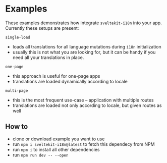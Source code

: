 # Examples

These examples demonstrates how integrate `sveltekit-i18n` into your app. Currently these setups are present:

`single-load`
- loads all translations for all language mutations during `i18n` initialization
- usually this is not what you are looking for, but it can be handy if you need all your translations in place.

`one-page`
- this approach is useful for one-page apps
- translations are loaded dynamically according to locale

`multi-page`
- this is the most frequent use-case – application with multiple routes
- translations are loaded not only according to locale, but given routes as well


## How to

- clone or download example you want to use
- run `npm i sveltekit-i18n@latest` to fetch this dependecy from NPM
- run `npm i` to install all other dependencies
- run `npm run dev -- --open`
